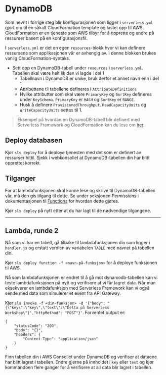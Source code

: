 # DynamoDB

Som nevnt i forrige steg blir konfigurasjonen som ligger i `serverless.yml` gjort om til en såkalt CloudFormation template og lastet opp til AWS. CloudFormation er en tjeneste som AWS tilbyr for å opprette og endre på ressurser basert på en konfigurasjonsfil. 

I `serverless.yml` er det en egen `resources`-blokk hvor vi kan definere ressursene som applikasjonen vår er avhengig av. I denne blokken brukes vanlig CloudFormation-syntaks.

- Sett opp en DynamoDB-tabell under `resources` i `serverless.yml`. Tabellen skal være helt lik den vi lagde i del 1
  - Tabellnavn i DynamoDB er unike, bruk derfor et annet navn enn i del 1
  - Attributtene til tabellene defineres i `AttributeDefinitions`
  - Hvilke attributter som skal være `PrimaryKey` og `SortKey` defineres under `KeySchema`. `PrimaryKey` er `HASH` og `SortKey` er `RANGE`.
  - Husk å definere `ProvisionedThroughput`. `ReadCapacityUnits` og `WriteCapacityUnits` settes til 1.

>Eksempel på hvordan en DynamoDB-tabell blir definert med Serverless Framework og CloudFormation kan du lese om [her](https://serverless.com/framework/docs/providers/aws/guide/resources/).

## Deploy databasen
Kjør `sls deploy` for å deploye tjenesten med det som er definert av ressurser hittil. Sjekk i webkonsollet at DynamoDB-tabellen din har blitt opprettet korrekt.

## Tilganger

For at lambdafunksjonen skal kunne lese og skrive til DynamoDB-tabellen vår, må den gis tilgang til dette. Se under seksjonen *Permissions* i dokumentasjonen til [Functions](https://serverless.com/framework/docs/providers/aws/guide/functions) for hvordan dette gjøres.

Kjør `sls deploy` på nytt etter at du har lagt til de nødvendige tilgangene.

---

## Lambda, runde 2

Nå som vi har en tabell, gå tilbake til lambdafunksjonen din som ligger i `handler.js` og erstatt verdien av variabelen `TABLE` med navnet på tabellen din.

Kjør `sls deploy function -f <navn-på-funksjon>` for å deploye funksjonen til AWS.

Nå som lambdafunksjonen er endret til å gå mot dynamodb-tabellen kan vi teste lambdafunksjonen på nytt og verifisere at vi får lagret data. Når man eksekverer en lambdafunksjon med Serverless Framework kan vi også sende med data som simulerer et event fra API Gateway.

Kjør `sls invoke -f <din-funksjon> -d '{"body": "{\"key\":\"key\",\"text\":\"Delta på Serverless Workshop\"}","httpMethod": "POST"}'`. Forventet output er:

```
{
    "statusCode": "200",
    "body": "{}",
    "headers": {
        "Content-Type": "application/json"
    }
}
```

Finn tabellen din i AWS Consollet under DynamoDB og verifiser at dataene har blitt lagret i tabellen. Endre gjerne på innholdet i `key` eller `text` og kjør kommandoen flere ganger for å verifisere at all data blir lagret i tabellen.
